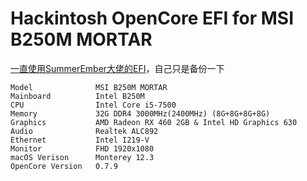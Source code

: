# Hackintosh OpenCore EFI for MSI B250M MORTAR
[一直使用SummerEmber大佬的EFI](https://github.com/SummerEmber/MSI-B250M-MORTAR)，自己只是备份一下
```
Model              MSI B250M MORTAR
Mainboard          Intel B250M
CPU                Intel Core i5-7500
Memory             32G DDR4 3000MHz(2400MHz) (8G+8G+8G+8G)
Graphics           AMD Radeon RX 460 2GB & Intel HD Graphics 630
Audio              Realtek ALC892
Ethernet           Intel I219-V
Monitor            FHD 1920x1080
macOS Verison      Monterey 12.3
OpenCore Version   0.7.9
```
